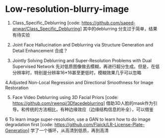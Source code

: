 # Low-resolution-blurry-image

1. Class_Specific_Deblurring
[code: https://github.com/saeed-anwar/Class_Specific_Deblurring]
其中的deblurring 分支过于简单，结果有待实验

2. Joint Face Hallucination and Deblurring via Structure Generation and Detail Enhancement
合成？

3. Jointly Solving Deblurring and Super-Resolution Problems with Dual Supervised Network
先对低质图像做去模糊，再进行超分生成。但是，在低分辨率时，特别是分辨率16*16甚至更低时，模糊效果几乎可以忽略

4.Adjusted Non-Local Regression and Directional Smoothness for Image Restoration

5. Face Video Deblurring using 3D Facial Priors 
[code: https://github.com/rwenqi/3Dfacedeblurring]
借助3D人脸的mask作为引导。和传统的方法相比，有种边缘效应（边缘结构信息的补全），可以借鉴

6 To learn image super-resolution, use a GAN to learn how to do image degradation first
[code: https://github.com/Flaick/LR-License-Plate-Generation]
学了一个循环，从高清到低质，再到高清
